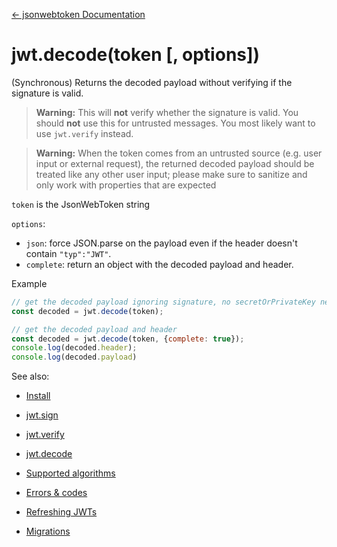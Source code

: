 [&larr; jsonwebtoken Documentation](/node-jsonwebtoken/)

# jwt.decode(token [, options])

(Synchronous) Returns the decoded payload without verifying if the signature is valid.

> __Warning:__ This will __not__ verify whether the signature is valid. You should __not__ use this for untrusted messages. You most likely want to use `jwt.verify` instead.

> __Warning:__ When the token comes from an untrusted source (e.g. user input or external request), the returned decoded payload should be treated like any other user input; please make sure to sanitize and only work with properties that are expected


`token` is the JsonWebToken string

`options`:

* `json`: force JSON.parse on the payload even if the header doesn't contain `"typ":"JWT"`.
* `complete`: return an object with the decoded payload and header.

Example

```js
// get the decoded payload ignoring signature, no secretOrPrivateKey needed
const decoded = jwt.decode(token);

// get the decoded payload and header
const decoded = jwt.decode(token, {complete: true});
console.log(decoded.header);
console.log(decoded.payload)
```

See also:

* [Install](/node-jsonwebtoken/install)
* [jwt.sign](/node-jsonwebtoken/sign)
* [jwt.verify](/node-jsonwebtoken/verify)
* [jwt.decode](/node-jsonwebtoken/decode)

* [Supported algorithms](/node-jsonwebtoken/algorithms)
* [Errors & codes](/node-jsonwebtoken/errors)
* [Refreshing JWTs](/node-jsonwebtoken/refreshing-jwts)
* [Migrations](/node-jsonwebtoken/migrations)